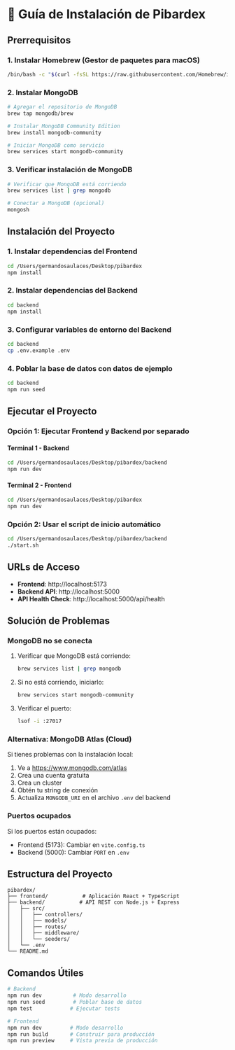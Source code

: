 # 🚀 Guía de Instalación de Pibardex

## Prerrequisitos

### 1. Instalar Homebrew (Gestor de paquetes para macOS)
```bash
/bin/bash -c "$(curl -fsSL https://raw.githubusercontent.com/Homebrew/install/HEAD/install.sh)"
```

### 2. Instalar MongoDB
```bash
# Agregar el repositorio de MongoDB
brew tap mongodb/brew

# Instalar MongoDB Community Edition
brew install mongodb-community

# Iniciar MongoDB como servicio
brew services start mongodb-community
```

### 3. Verificar instalación de MongoDB
```bash
# Verificar que MongoDB está corriendo
brew services list | grep mongodb

# Conectar a MongoDB (opcional)
mongosh
```

## Instalación del Proyecto

### 1. Instalar dependencias del Frontend
```bash
cd /Users/germandosaulaces/Desktop/pibardex
npm install
```

### 2. Instalar dependencias del Backend
```bash
cd backend
npm install
```

### 3. Configurar variables de entorno del Backend
```bash
cd backend
cp .env.example .env
```

### 4. Poblar la base de datos con datos de ejemplo
```bash
cd backend
npm run seed
```

## Ejecutar el Proyecto

### Opción 1: Ejecutar Frontend y Backend por separado

#### Terminal 1 - Backend
```bash
cd /Users/germandosaulaces/Desktop/pibardex/backend
npm run dev
```

#### Terminal 2 - Frontend
```bash
cd /Users/germandosaulaces/Desktop/pibardex
npm run dev
```

### Opción 2: Usar el script de inicio automático
```bash
cd /Users/germandosaulaces/Desktop/pibardex/backend
./start.sh
```

## URLs de Acceso

- **Frontend**: http://localhost:5173
- **Backend API**: http://localhost:5000
- **API Health Check**: http://localhost:5000/api/health

## Solución de Problemas

### MongoDB no se conecta
1. Verificar que MongoDB está corriendo:
   ```bash
   brew services list | grep mongodb
   ```

2. Si no está corriendo, iniciarlo:
   ```bash
   brew services start mongodb-community
   ```

3. Verificar el puerto:
   ```bash
   lsof -i :27017
   ```

### Alternativa: MongoDB Atlas (Cloud)
Si tienes problemas con la instalación local:

1. Ve a https://www.mongodb.com/atlas
2. Crea una cuenta gratuita
3. Crea un cluster
4. Obtén tu string de conexión
5. Actualiza `MONGODB_URI` en el archivo `.env` del backend

### Puertos ocupados
Si los puertos están ocupados:

- Frontend (5173): Cambiar en `vite.config.ts`
- Backend (5000): Cambiar `PORT` en `.env`

## Estructura del Proyecto

```
pibardex/
├── frontend/           # Aplicación React + TypeScript
├── backend/           # API REST con Node.js + Express
│   ├── src/
│   │   ├── controllers/
│   │   ├── models/
│   │   ├── routes/
│   │   ├── middleware/
│   │   └── seeders/
│   └── .env
└── README.md
```

## Comandos Útiles

```bash
# Backend
npm run dev          # Modo desarrollo
npm run seed         # Poblar base de datos
npm test            # Ejecutar tests

# Frontend
npm run dev         # Modo desarrollo
npm run build       # Construir para producción
npm run preview     # Vista previa de producción
```